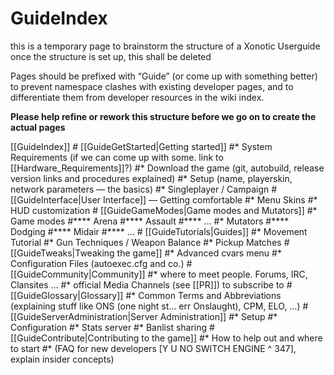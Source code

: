 GuideIndex
==========

this is a temporary page to brainstorm the structure of a Xonotic Userguide
once the structure is set up, this shall be deleted

Pages should be prefixed with “Guide” (or come up with something better) to prevent namespace clashes with existing developer pages,
and to differentiate them from developer resources in the wiki index.

**Please help refine or rework this structure before we go on to create the actual pages**

[[GuideIndex]]
\# [[GuideGetStarted|Getting started]]
\#\* System Requirements (if we can come up with some. link to [[Hardware\_Requirements]]?)
\#\* Download the game (git, autobuild, release version links and procedures explained)
\#\* Setup (name, playerskin, network parameters — the basics)
\#\* Singleplayer / Campaign
\# [[GuideInterface|User Interface]] — Getting comfortable
\#\* Menu Skins
\#\* HUD customization
\# [[GuideGameModes|Game modes and Mutators]]
\#\* Game modes *<span class="pages dev the Not perspective. user a from explained"></span>*
\#**** Arena
\#**** Assault
\#**** …
\#\* Mutators
\#**** Dodging
\#**** Midair
\#**** …
\# [[GuideTutorials|Guides]]
\#\* Movement Tutorial *<span class="etc. hook speeding, jumps, trick"></span>*
\#\* Gun Techniques / Weapon Balance *<span class="stuff and switching weapon your prioritizing"></span>*
\#\* Pickup Matches
\# [[GuideTweaks|Tweaking the game]]
\#\* Advanced cvars menu
\#\* Configuration Files (autoexec.cfg and co.)
\# [[GuideCommunity|Community]]
\#\* where to meet people. Forums, IRC, Clansites …
\#\* official Media Channels (see [[PR]]) to subscribe to
\# [[GuideGlossary|Glossary]]
\#\* Common Terms and Abbreviations (explaining stuff like ONS (one night st... err Onslaught), CPM, ELO, …)
\# [[GuideServerAdministration|Server Administration]]
\#\* Setup
\#\* Configuration
\#\* Stats server
\#\* Banlist sharing
\# [[GuideContribute|Contributing to the game]]
\#\* How to help out and where to start
\#\* (FAQ for new developers [Y U NO SWITCH ENGINE \^ 347], explain insider concepts)


